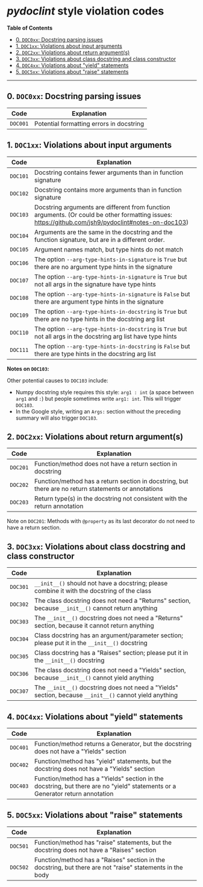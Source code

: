 # _pydoclint_ style violation codes

**Table of Contents**

<!--TOC-->

- [0. `DOC0xx`: Docstring parsing issues](#0-doc0xx-docstring-parsing-issues)
- [1. `DOC1xx`: Violations about input arguments](#1-doc1xx-violations-about-input-arguments)
- [2. `DOC2xx`: Violations about return argument(s)](#2-doc2xx-violations-about-return-arguments)
- [3. `DOC3xx`: Violations about class docstring and class constructor](#3-doc3xx-violations-about-class-docstring-and-class-constructor)
- [4. `DOC4xx`: Violations about "yield" statements](#4-doc4xx-violations-about-yield-statements)
- [5. `DOC5xx`: Violations about "raise" statements](#5-doc5xx-violations-about-raise-statements)

<!--TOC-->

---

## 0. `DOC0xx`: Docstring parsing issues

| Code     | Explanation                              |
| -------- | ---------------------------------------- |
| `DOC001` | Potential formatting errors in docstring |

## 1. `DOC1xx`: Violations about input arguments

| Code     | Explanation                                                                                                                                         |
| -------- | --------------------------------------------------------------------------------------------------------------------------------------------------- |
| `DOC101` | Docstring contains fewer arguments than in function signature                                                                                       |
| `DOC102` | Docstring contains more arguments than in function signature                                                                                        |
| `DOC103` | Docstring arguments are different from function arguments. (Or could be other formatting issues: https://github.com/jsh9/pydoclint#notes-on-doc103) |
| `DOC104` | Arguments are the same in the docstring and the function signature, but are in a different order.                                                   |
| `DOC105` | Argument names match, but type hints do not match                                                                                                   |
| `DOC106` | The option `--arg-type-hints-in-signature` is `True` but there are no argument type hints in the signature                                          |
| `DOC107` | The option `--arg-type-hints-in-signature` is `True` but not all args in the signature have type hints                                              |
| `DOC108` | The option `--arg-type-hints-in-signature` is `False` but there are argument type hints in the signature                                            |
| `DOC109` | The option `--arg-type-hints-in-docstring` is `True` but there are no type hints in the docstring arg list                                          |
| `DOC110` | The option `--arg-type-hints-in-docstring` is `True` but not all args in the docstring arg list have type hints                                     |
| `DOC111` | The option `--arg-type-hints-in-docstring` is `False` but there are type hints in the docstring arg list                                            |

**Notes on `DOC103`:**

Other potential causes to `DOC103` include:

- Numpy docstring style requires this style: `arg1 : int` (a space between
  `arg1` and `:`) but people sometimes write `arg1: int`. This will trigger
  `DOC103`.
- In the Google style, writing an `Args:` section without the preceding summary
  will also trigger `DOC103`.

## 2. `DOC2xx`: Violations about return argument(s)

| Code     | Explanation                                                                                          |
| -------- | ---------------------------------------------------------------------------------------------------- |
| `DOC201` | Function/method does not have a return section in docstring                                          |
| `DOC202` | Function/method has a return section in docstring, but there are no return statements or annotations |
| `DOC203` | Return type(s) in the docstring not consistent with the return annotation                            |

Note on `DOC201`: Methods with `@property` as its last decorator do not need to
have a return section.

## 3. `DOC3xx`: Violations about class docstring and class constructor

| Code     | Explanation                                                                                             |
| -------- | ------------------------------------------------------------------------------------------------------- |
| `DOC301` | `__init__()` should not have a docstring; please combine it with the docstring of the class             |
| `DOC302` | The class docstring does not need a "Returns" section, because `__init__()` cannot return anything      |
| `DOC303` | The `__init__()` docstring does not need a "Returns" section, because it cannot return anything         |
| `DOC304` | Class docstring has an argument/parameter section; please put it in the `__init__()` docstring          |
| `DOC305` | Class docstring has a "Raises" section; please put it in the `__init__()` docstring                     |
| `DOC306` | The class docstring does not need a "Yields" section, because `__init__()` cannot yield anything        |
| `DOC307` | The `__init__()` docstring does not need a "Yields" section, because `__init__()` cannot yield anything |

## 4. `DOC4xx`: Violations about "yield" statements

| Code     | Explanation                                                                                                                   |
| -------- | ----------------------------------------------------------------------------------------------------------------------------- |
| `DOC401` | Function/method returns a Generator, but the docstring does not have a "Yields" section                                       |
| `DOC402` | Function/method has "yield" statements, but the docstring does not have a "Yields" section                                    |
| `DOC403` | Function/method has a "Yields" section in the docstring, but there are no "yield" statements or a Generator return annotation |

## 5. `DOC5xx`: Violations about "raise" statements

| Code     | Explanation                                                                                               |
| -------- | --------------------------------------------------------------------------------------------------------- |
| `DOC501` | Function/method has "raise" statements, but the docstring does not have a "Raises" section                |
| `DOC502` | Function/method has a "Raises" section in the docstring, but there are not "raise" statements in the body |
